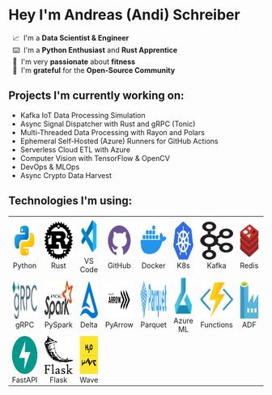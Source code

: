 # Hey I'm Andreas (Andi) Schreiber
  
&nbsp; 📈 &nbsp;I'm a **Data Scientist & Engineer**  
&nbsp; ⌨️ &nbsp;I'm a **Python Enthusiast** and **Rust Apprentice**  
&nbsp; 💪 &nbsp;I'm very **passionate** about **fitness**  
&nbsp; 🙏 &nbsp;I'm **grateful** for the **Open-Source Community**


## Projects I'm currently working on:

* Kafka IoT Data Processing Simulation
* Async Signal Dispatcher with Rust and gRPC (Tonic)
* Multi-Threaded Data Processing with Rayon and Polars
* Ephemeral Self-Hosted (Azure) Runners for GitHub Actions
* Serverless Cloud ETL with Azure
* Computer Vision with TensorFlow & OpenCV
* DevOps & MLOps
* Async Crypto Data Harvest


## Technologies I'm using:

<table cellspacing="5" cellpadding="5" width="100%">

  <tr> 
    <td align="center"><a><img src="images/svg/python.svg" height="75px" width="75px"/><br>Python</a></td>
    <td align="center"><a><img src="images/svg/rust.svg" height="75px" width="75px"/><br>Rust</a></td>
    <td align="center"><a><img src="images/svg/vs_code.svg" height="75px" width="75px"/><br>VS Code</a></td>
    <td align="center"><a><img src="images/svg/github_vio.svg" height="75px" width="75px"/><br>GitHub</a></td>
    <td align="center"><a><img src="images/svg/docker.svg" height="75px" width="75px"/><br>Docker</a></td>
    <td align="center"><a><img src="images/svg/kubernetes.svg" height="75px" width="75px"/><br>K8s</a></td>
    <td align="center"><a><img src="images/svg/kafka.svg" height="75px" width="75px"/><br>Kafka</a></td>
    <td align="center"><a><img src="images/svg/redis.svg" height="75px" width="75px"/><br>Redis</a></td>
    <td align="center"><a><img src="images/svg/rabbitmq.svg" height="75px" width="75px"/><br>RabbitMQ</a></td>
  </tr>

  <tr></tr>

  <tr>
    <td align="center"><a><img src="images/svg/grpc.svg" height="75px" width="75px"/><br>gRPC</a></td>
    <td align="center"><a><img src="images/svg/spark.svg" height="75px" width="75px"/><br>PySpark</a></td>
    <td align="center"><a><img src="images/svg/delta_lake.svg" height="75px" width="75px"/><br>Delta</a></td>
    <td align="center"><a><img src="images/svg/apache_arrow.svg" height="75px" width="75px"/><br>PyArrow</a></td>
    <td align="center"><a><img src="images/svg/apache_parquet.svg" height="75px" width="75px"/><br>Parquet</a></td>
    <td align="center"><a><img src="images/svg/azure_ml.svg" height="75px" width="75px" ><br>Azure ML</a></td>
    <td align="center"><a><img src="images/svg/azure_functions.svg" height="75px" width="75px"><br>Functions</a></td>
    <td align="center"><a><img src="images/svg/azure_data_factory.svg" height="75px" width="75px"/><br>ADF</a></td>
    <td align="center"><a><img src="images/svg/azure_app_services.svg" height="75px" width="75px"/><br>Azure ASP</a></td>
  </tr>

  <tr></tr>

  <tr>
    <td align="center"><a><img src="images/svg/fastapi.svg" height="75px" width="75px"/><br>FastAPI</a></td>
    <td align="center"><a><img src="images/svg/flask.svg" height="75px" width="75px"/><br>Flask</a></td>
    <td align="center"><a><img src="images/png/wave.png" height="75px" width="75px"/><br>Wave</a></td>
  </tr>

</table>